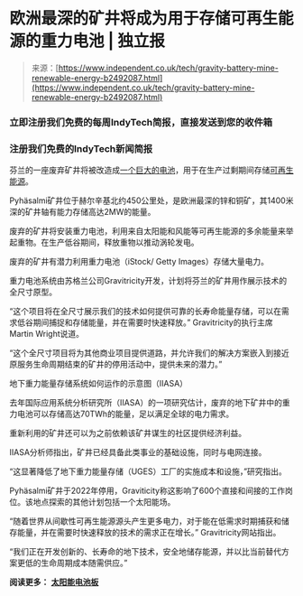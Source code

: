<!--yml

category: 未分类

date: 2024-05-27 14:39:36

-->

# 欧洲最深的矿井将成为用于存储可再生能源的重力电池 | 独立报

> 来源：[https://www.independent.co.uk/tech/gravity-battery-mine-renewable-energy-b2492087.html](https://www.independent.co.uk/tech/gravity-battery-mine-renewable-energy-b2492087.html)

### 立即注册我们免费的每周IndyTech简报，直接发送到您的收件箱

### 注册我们免费的IndyTech新闻简报

芬兰的一座废弃矿井将被改造成[一个巨大的电池](https://www.independent.co.uk/tech/gravity-battery-mine-shaft-electricity-b2263572.html)，用于在生产过剩期间存储[可再生能源](/topic/renewable-energy)。

Pyhäsalmi矿井位于赫尔辛基北约450公里处，是欧洲最深的锌和铜矿，其1400米深的矿井轴有能力存储高达2MW的能量。

废弃的矿井将安装重力电池，利用来自太阳能和风能等可再生能源的多余能量来举起重物。在生产低谷期间，释放重物以推动涡轮发电。

废弃的矿井有潜力利用重力电池（iStock/ Getty Images）存储大量电力。

重力电池系统由苏格兰公司Gravitricity开发，计划将芬兰的矿井用作展示技术的全尺寸原型。

“这个项目将在全尺寸展示我们的技术如何提供可靠的长寿命能量存储，可以在需求低谷期间捕捉和存储能量，并在需要时快速释放。” Gravitricity的执行主席Martin Wright说道。

“这个全尺寸项目将为其他商业项目提供道路，并允许我们的解决方案嵌入到接近原服务生命周期结束的矿井的停用活动中，提供未来的潜力。”

地下重力能量存储系统如何运作的示意图（IIASA）

去年国际应用系统分析研究所（IIASA）的一项研究估计，废弃的地下矿井中的重力电池可以存储高达70TWh的能量，足以满足全球的电力需求。

重新利用的矿井还可以为之前依赖该矿井谋生的社区提供经济利益。

IIASA分析师指出，矿井已经具备此类事业的基础设施，同时与电网连接。

“这显著降低了地下重力能量存储（UGES）工厂的实施成本和设施，”研究指出。

Pyhäsalmi矿井于2022年停用，Graviticity称这影响了600个直接和间接的工作岗位。该地点探索的其他计划包括一个太阳能场。

“随着世界从间歇性可再生能源源头产生更多电力，对于能在低需求时期捕获和储存能量，并在需要时快速释放的技术的需求正在增长。” Gravitricity网站指出。

“我们正在开发创新的、长寿命的地下技术，安全地储存能源，并以比当前替代方案更低的生命周期成本随需供应。”

**阅读更多：** [**太阳能电池板**](https://www.independent.co.uk/advisor/solar-panels/solar-panels-guide)
